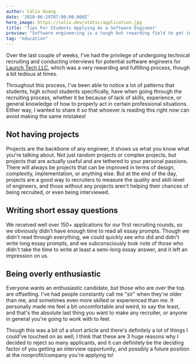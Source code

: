 ```yaml
---
author: Calix Huang
date: '2020-06-29T07:00:00.000Z'
hero_image: https://calix.dev/static/application.jpg
title: 'Tips For Students Applying As a Software Engineer'
preview: "Software engineering is a tough but rewarding field to get into. Students, take notes."
tag: "education"
---
```


Over the last couple of weeks, I've had the privilege of undergoing technical recruiting and conducting interviews for potential software engineers for [Launch Tech LLC](https://www.launchtechllc.com/), which was a very rewarding and fulfilling process, though a bit tedious at times.

Throughout this process, I've been able to notice a lot of patterns that students, high school students specifically, have when going through the recruiting process, whether it be because of lack of skills, experience, or general knowledge of how to properly act in certain professional situations. Either way, I wanted to share it so that whoever is reading this right now can avoid making the same mistakes!

## Not having projects
Projects are the backbone of any engineer, it shows us what you know what you're talking about. Not just random projects or complex projects, but projects that are actually useful and are tethered to your personal passions. There will always be projects that can be improved in terms of design, complexity, implementation, or anything else. But at the end of the day, projects are a good way to recruiters to measure the quality and skill-level of engineers, and those without any projects aren't helping their chances of being recruited, or even being interviewed.

## Writing short essay questions
We received well over 150+ applications for our first recruiting rounds, so we obviously didn't have enough time to read all essay prompts. Though we didn't read through everything, we could quickly see who did and didn't write long essay prompts, and we subconsciously took note of those who didn't take the time to write at least a semi-long essay answer, and it left an impression on us.

## Being overly enthusiastic
Everyone wants an enthusiastic candidate, but those who are over the top are offsetting. I've had people constantly call me "sir" when they're older than me, and sometimes even more skilled or experienced than me. It personally made me feel a bit uncomfortable and weird, to say the least, and that's the absolute last thing you want to make any recruiter, or anyone in general you're going to work with to feel.

Though this was a bit of a short article and there's definitely a lot of things I could've touched on as well, I think that these are 3 huge reasons why I decided to reject so many applicants, and it can definitely be the deciding factor of you getting an interview opportunity, and possibly a future position at the nonprofit/company you're applying to!
